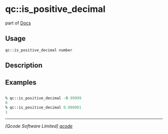 qc::is_positive_decimal
=======================

part of [Docs](../index.md)

Usage
-----
`qc::is_positive_decimal number`

Description
-----------


Examples
--------
```tcl

% qc::is_positive_decimal -9.99999
0
% qc::is_positive_decimal 0.000001
1
```

----------------------------------
*[Qcode Software Limited] [qcode]*

[qcode]: http://www.qcode.co.uk "Qcode Software"
